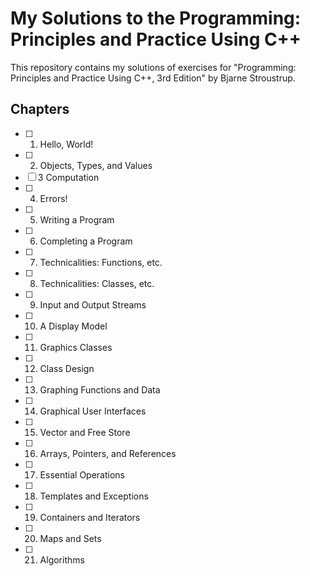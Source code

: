 # My Solutions to the Programming: Principles and Practice Using C++
This repository contains my solutions of exercises for "Programming: Principles and Practice Using C++, 3rd Edition" by Bjarne Stroustrup.

## Chapters

- [ ] 1. Hello, World!
- [ ] 2. Objects, Types, and Values
- [ ] 3 Computation
- [ ] 4. Errors!
- [ ] 5. Writing a Program
- [ ] 6. Completing a Program
- [ ] 7. Technicalities: Functions, etc.
- [ ] 8. Technicalities: Classes, etc.
- [ ] 9. Input and Output Streams
- [ ] 10. A Display Model
- [ ] 11. Graphics Classes
- [ ] 12. Class Design
- [ ] 13. Graphing Functions and Data
- [ ] 14. Graphical User Interfaces
- [ ] 15. Vector and Free Store
- [ ] 16. Arrays, Pointers, and References
- [ ] 17. Essential Operations
- [ ] 18. Templates and Exceptions
- [ ] 19. Containers and Iterators
- [ ] 20. Maps and Sets
- [ ] 21. Algorithms
